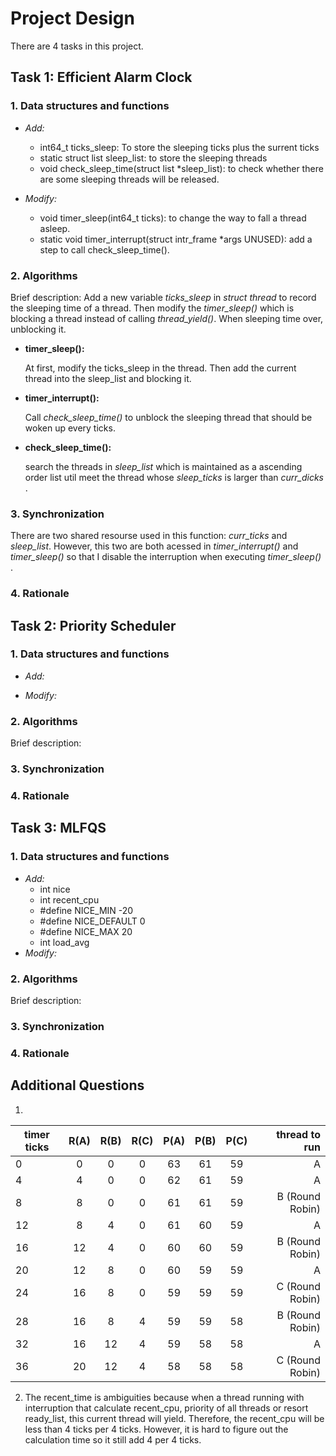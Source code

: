 # Project Design
  There are 4 tasks in this project.
## Task 1: Efficient Alarm Clock
### 1. Data structures and functions

+ *Add:*
     
     * int64_t ticks_sleep: To store the sleeping ticks plus the surrent ticks 
     * static struct list sleep_list: to store the sleeping threads
     * void check_sleep_time(struct list *sleep_list): to check whether there are some sleeping threads will be released.
     
+ *Modify:*     
     
     * void timer_sleep(int64_t ticks): to change the way to fall a thread asleep.
     * static void timer_interrupt(struct intr_frame *args UNUSED): add a step to call check_sleep_time().

### 2. Algorithms

Brief description:
    Add a new variable *ticks_sleep* in *struct thread* to record the sleeping time of a thread. Then modify the *timer_sleep()* which is blocking a thread instead of calling *thread_yield()*. When sleeping time over, unblocking it.
  + **timer_sleep():**
    
       At first, modify the ticks_sleep in the thread. 
       Then add the current thread into the sleep_list and blocking it.
        
  + **timer_interrupt():**
        
       Call *check_sleep_time()* to unblock the sleeping thread that should be woken up every ticks.
        
  + **check_sleep_time():**
    
       search the threads in *sleep_list* which is maintained as a ascending order list util meet the thread whose *sleep_ticks* is larger than *curr_dicks* .
        
### 3. Synchronization

   There are two shared resourse used in this function: *curr_ticks* and *sleep_list*. However, this two are both acessed in *timer_interrupt()* and *timer_sleep()* so that I disable the interruption when executing *timer_sleep()* .
    
 ### 4. Rationale
 
 
 ## Task 2: Priority Scheduler
 ### 1. Data structures and functions

+ *Add:*


+ *Modify:* 


### 2. Algorithms

Brief description:


### 3. Synchronization
### 4. Rationale

 
 ## Task 3: MLFQS
 ### 1. Data structures and functions

+ *Add:*
    + int nice                             
    + int recent_cpu
    + #define NICE_MIN -20
    + #define NICE_DEFAULT 0
    + #define NICE_MAX 20
    + int load_avg
+ *Modify:* 


### 2. Algorithms

Brief description:


### 3. Synchronization
### 4. Rationale

## Additional Questions

1. 
timer ticks|R(A)|R(B)|R(C)|P(A)|P(B)|P(C)|thread to run
--|:--:|:--:|:--:|:--:|:--:|:--:|--:
0|0|0|0|63|61|59|A
4|4|0|0|62|61|59|A
8|8|0|0|61|61|59|B (Round Robin)
12|8|4|0|61|60|59|A
16|12|4|0|60|60|59|B (Round Robin)
20|12|8|0|60|59|59|A 
24|16|8|0|59|59|59|C (Round Robin)
28|16|8|4|59|59|58|B (Round Robin)
32|16|12|4|59|58|58|A
36|20|12|4|58|58|58|C (Round Robin)


 2. The recent_time is ambiguities because when a thread running with interruption that calculate recent_cpu, priority of all threads or resort ready_list, this current thread will yield. Therefore, the recent_cpu will be less than 4 ticks per 4 ticks. However, it is hard to figure out the calculation time so it still add 4 per 4 ticks.
